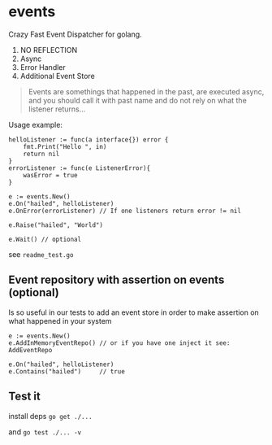 events
======

Crazy Fast Event Dispatcher for golang.

1. NO REFLECTION
2. Async
3. Error Handler
4. Additional Event Store

> Events are somethings that happened in the past, 
> are executed async, 
> and you should call it with past name and do not rely on what the listener returns... 

Usage example:

```
helloListener := func(a interface{}) error {
    fmt.Print("Hello ", in)
    return nil
}
errorListener := func(e ListenerError){
    wasError = true
}
 
e := events.New()
e.On("hailed", helloListener)
e.OnError(errorListener) // If one listeners return error != nil

e.Raise("hailed", "World")

e.Wait() // optional
```

see `readme_test.go`


## Event repository with assertion on events (optional)

Is so useful in our tests to add an event store in order to make assertion on what
happened in your system

```
e := events.New()
e.AddInMemoryEventRepo() // or if you have one inject it see: AddEventRepo

e.On("hailed", helloListener)
e.Contains("hailed")     // true
``` 

## Test it

install deps `go get ./...`

and `go test ./... -v`
